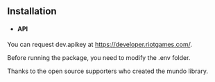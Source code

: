 
## Installation

- #### API
You can request dev.apikey at https://developer.riotgames.com/.

Before running the package, you need to modify the .env folder.

Thanks to the open source supporters who created the mundo library.
